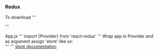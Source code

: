 ### Redux

To download
'''

'''

App.js
'''
import {Provider} from 'react-redux'
'''
Wrap app in Provider and as argument assign 'store' like so:\
'''
<Provider store={store}></Provider>
'''
[store documentation](https://redux.js.org/api/api-reference)
